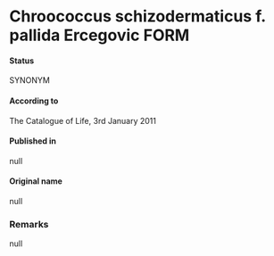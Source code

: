 # Chroococcus schizodermaticus f. pallida Ercegovic FORM

#### Status
SYNONYM

#### According to
The Catalogue of Life, 3rd January 2011

#### Published in
null

#### Original name
null

### Remarks
null